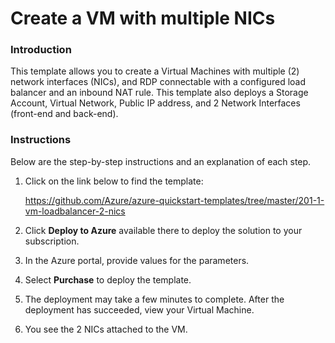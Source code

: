 # Create a VM with multiple NICs

### Introduction
This template allows you to create a Virtual Machines with multiple (2) network interfaces (NICs), and RDP connectable with a configured load balancer and an inbound NAT rule. This template also deploys a Storage Account, Virtual Network, Public IP address, and 2 Network Interfaces (front-end and back-end).

### Instructions

Below are the step-by-step instructions and an explanation of each step. 

1. Click on the link below to find the template:

   https://github.com/Azure/azure-quickstart-templates/tree/master/201-1-vm-loadbalancer-2-nics
   
2. Click **Deploy to Azure** available there to deploy the solution to your subscription. 
   
3. In the Azure portal, provide values for the parameters.

4. Select **Purchase** to deploy the template.

5. The deployment may take a few minutes to complete. After the deployment has succeeded, view your Virtual Machine.

6. You see the 2 NICs attached to the VM.
